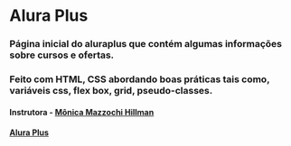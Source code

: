 # Alura Plus

### Página inicial do aluraplus que contém algumas informações sobre cursos e ofertas. 
### Feito com HTML, CSS abordando boas práticas tais como, variáveis css, flex box, grid, pseudo-classes.

#### Instrutora - <a href="https://www.linkedin.com/in/monicamhillman/">Mônica Mazzochi Hillman</a>

#### <a href="https://alura-plus-red.vercel.app/">Alura Plus</a>
